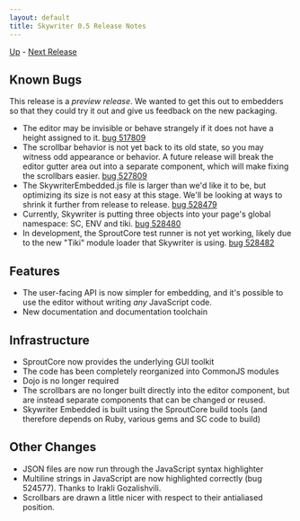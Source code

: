```yaml
---
layout: default
title: Skywriter 0.5 Release Notes
---
```


[Up](index.html) - [Next Release](notes051.html)

Known Bugs
----------

This release is a *preview release*. We wanted to get this out to embedders 
so that they could try it out and give us feedback on the new packaging.

* The editor may be invisible or behave strangely if it does not have a 
  height assigned to it. [bug 517809](https://bugzilla.mozilla.org/show_bug.cgi?id=517809)
* The scrollbar behavior is not yet back to its old state, so you may witness
  odd appearance or behavior. A future release will break the editor gutter
  area out into a separate component, which will make fixing the scrollbars
  easier. [bug 527809](https://bugzilla.mozilla.org/show_bug.cgi?id=527809)
* The SkywriterEmbedded.js file is larger than we'd like it to be, but optimizing
  its size is not easy at this stage. We'll be looking at ways to shrink it
  further from release to release. [bug 528479](https://bugzilla.mozilla.org/show_bug.cgi?id=528479)
* Currently, Skywriter is putting three objects into your page's global namespace:
  SC, ENV and tiki. [bug 528480](https://bugzilla.mozilla.org/show_bug.cgi?id=528480)
* In development, the SproutCore test runner is not yet working, likely due 
  to the new "Tiki" module loader that Skywriter is using. 
  [bug 528482](https://bugzilla.mozilla.org/show_bug.cgi?id=528482)

[1]: index.html "Introduction to Embedding"

Features
--------
* The user-facing API is now simpler for embedding, and it's possible to use
  the editor without writing *any* JavaScript code.
* New documentation and documentation toolchain


Infrastructure
--------------

* SproutCore now provides the underlying GUI toolkit
* The code has been completely reorganized into CommonJS modules
* Dojo is no longer required
* The scrollbars are no longer built directly into the editor component, but
  are instead separate components that can be changed or reused.
* Skywriter Embedded is built using the SproutCore build tools (and therefore
  depends on Ruby, various gems and SC code to build)

Other Changes
-------------

* JSON files are now run through the JavaScript syntax highlighter
* Multiline strings in JavaScript are now highlighted correctly (bug 524577). 
  Thanks to Irakli Gozalishvili.
* Scrollbars are drawn a little nicer with respect to their antialiased
  position.

